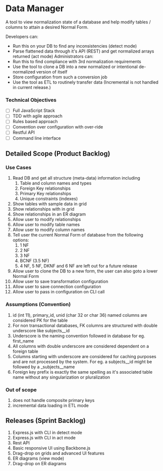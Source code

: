 # Data Manager

A tool to view normalization state of a database and help modify tables / columns to attain a desired Normal Form.

Developers can:
* Run this on your DB to find any inconsistencies (detect mode)
* Parse flattened data through it's API (REST) and get normalized arrays returned (act mode)
Administrators can:
* Run this to find compliance with 3rd normalization requirements 
* Use the tool to clone a DB into a new normalized or intentional de-normalized version of itself
* Store configuration from such a conversion job
* Use the tool as ETL to routinely transfer data (Incremental is not handled in current release.)

### Technical Objectives ###

- [ ] Full JavaScript Stack
- [ ] TDD with agile approach
- [ ] Rules based approach
- [ ] Convention over configuration with over-ride
- [ ] Restful API
- [ ] Command line interface

## Detailed Scope (Product Backlog)

### Use Cases
1. Read DB and get all structure (meta-data) information including
	1. Table and column names and types
	1. Foreign Key relationships
	1. Primary Key relationships
	1. Unique constraints (indexes)
1. Show tables with sample data in grid
1. Show relationships with in grid
1. Show relationships in an ER diagram
1. Allow user to modify relationships
1. Allow user to modify table names
1. Allow user to modify column names
1. Tell user the current Normal Form of database from the following options:
	1. 1 NF
	1. 2 NF
	1. 3 NF
	1. BCNF (3.5 NF)
	1. 4 NF, 5 NF, DKNF and 6 NF are left out for a future release
1. Allow user to clone the DB to a new form, the user can also goto a lower Normal Form
1. Allow user to save transformation configuration
1. Allow user to save connection configuration
1. Allow user to pass in configuration on CLI call

### Assumptions (Convention)
1. id (int 11), primary_id, unid (char 32 or char 36) named columns are considered PK for the table
1. For non transactional databases, FK columns are structured with double underscore like subjects__id
1. Underscore is the naming convention followed in database for eg. first_name
1. All columns with double underscore are considered dependent on a foreign table
1. Columns starting with underscore are considered for caching purposes and are not processed by the system. For eg. a subjects__id might be followed by a _subjects__name
1. Foreign key prefix is exactly the same spelling as it's associated table name without any singularization or pluralization

### Out of scope
1. does not handle composite primary keys
1. incremental data loading in ETL mode

## Releases (Sprint Backlog)
1. Express.js with CLI in detect mode
1. Express.js with CLI in act mode
1. Rest API
1. Basic responsive UI using Backbone.js
1. Drag-drop on grids and advanced UI features
1. ER diagrams (view mode)
1. Drag-drop on ER diagrams

